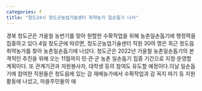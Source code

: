 ```yaml
---
categories: f
title: "청도24시 청도군농업기술센터 취약농가 일손돕기 나서"
---
```

경북 청도군은 가을철 농번기를 맞아 원할한 수확작업을 위해 농촌일손돕기에 행정력을 집중하고 있다.4일 청도군에 따르면, 청도군농업기술센터 직원 30여 명은 최근 청도읍 취약농가를 찾아 농촌일손돕기에 나섰다. 청도군은 2022년 가을철 농촌일손돕기의 본격적인 추진을 위해 오는 11월까지 민·관·군 농촌 일손돕기 집중 기간으로 지정·운영할 계획이다. 또 관계기관과 자원봉사자, 대학생 등의 참여도 유도할 예정이다.이날 일손돕기에 참여한 직원들은 청도읍에 있는 감 재배농가에서 수확작업과 감 꼭지 따기 등 지원활동에 나섰고, 마을주민들의 애